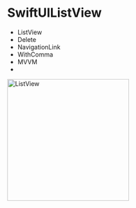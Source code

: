 # SwiftUIListView

- ListView
- Delete
- NavigationLink
- WithComma
- MVVM
-

<img width="279" alt="ListView" src="https://user-images.githubusercontent.com/3993516/120275854-20928900-c2dc-11eb-9cad-1ca715723bc4.png">

